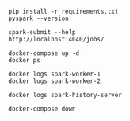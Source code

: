 ```shell
pip install -r requirements.txt
pyspark --version
```

```shell
spark-submit --help
http://localhost:4040/jobs/
```

```shell
docker-compose up -d
docker ps

docker logs spark-worker-1
docker logs spark-worker-2

docker logs spark-history-server
```

```shell
docker-compose down
```